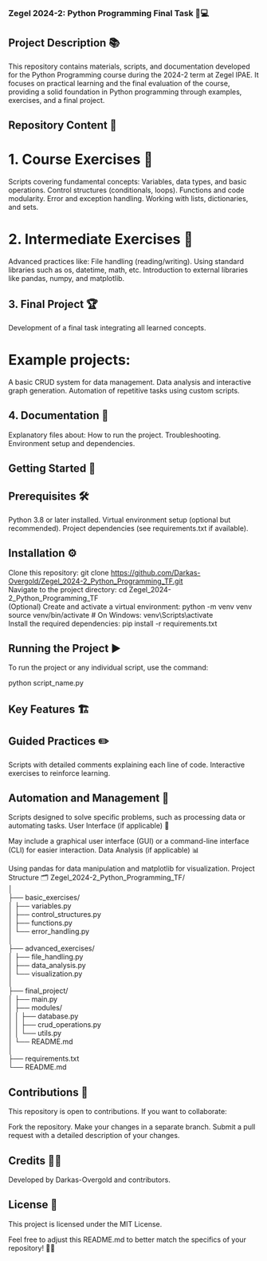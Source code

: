 ### Zegel 2024-2: Python Programming Final Task 🐍💻
## Project Description 📚
This repository contains materials, scripts, and documentation developed for the Python Programming course during the 2024-2 term at Zegel IPAE. It focuses on practical learning and the final evaluation of the course, providing a solid foundation in Python programming through examples, exercises, and a final project.

## Repository Content 📁
# 1. Course Exercises 📝
Scripts covering fundamental concepts:
Variables, data types, and basic operations.
Control structures (conditionals, loops).
Functions and code modularity.
Error and exception handling.
Working with lists, dictionaries, and sets.
# 2. Intermediate Exercises 🚀
Advanced practices like:
File handling (reading/writing).
Using standard libraries such as os, datetime, math, etc.
Introduction to external libraries like pandas, numpy, and matplotlib.
## 3. Final Project 🏆
Development of a final task integrating all learned concepts.
# Example projects:
A basic CRUD system for data management.
Data analysis and interactive graph generation.
Automation of repetitive tasks using custom scripts.
## 4. Documentation 📖
Explanatory files about:
How to run the project.
Troubleshooting.
Environment setup and dependencies.
## Getting Started 🌟
## Prerequisites 🛠️
Python 3.8 or later installed.
Virtual environment setup (optional but recommended).
Project dependencies (see requirements.txt if available).
## Installation ⚙️
Clone this repository:
git clone https://github.com/Darkas-Overgold/Zegel_2024-2_Python_Programming_TF.git  
Navigate to the project directory:
cd Zegel_2024-2_Python_Programming_TF  
(Optional) Create and activate a virtual environment:
python -m venv venv  
source venv/bin/activate  # On Windows: venv\Scripts\activate  
Install the required dependencies:
pip install -r requirements.txt  
## Running the Project ▶️
To run the project or any individual script, use the command:

python script_name.py  
## Key Features 🏗️
## Guided Practices ✏️

Scripts with detailed comments explaining each line of code.
Interactive exercises to reinforce learning.
## Automation and Management 🤖

Scripts designed to solve specific problems, such as processing data or automating tasks.
User Interface (if applicable) 🎨

May include a graphical user interface (GUI) or a command-line interface (CLI) for easier interaction.
Data Analysis (if applicable) 📊

Using pandas for data manipulation and matplotlib for visualization.
Project Structure 🗂️
Zegel_2024-2_Python_Programming_TF/  
│  
├── basic_exercises/  
│   ├── variables.py  
│   ├── control_structures.py  
│   ├── functions.py  
│   └── error_handling.py  
│  
├── advanced_exercises/  
│   ├── file_handling.py  
│   ├── data_analysis.py  
│   └── visualization.py  
│  
├── final_project/  
│   ├── main.py  
│   ├── modules/  
│   │   ├── database.py  
│   │   ├── crud_operations.py  
│   │   └── utils.py  
│   └── README.md  
│  
├── requirements.txt  
└── README.md  
## Contributions 🤝
This repository is open to contributions. If you want to collaborate:

Fork the repository.
Make your changes in a separate branch.
Submit a pull request with a detailed description of your changes.
## Credits 🧑‍💻
Developed by Darkas-Overgold and contributors.

## License 📜
This project is licensed under the MIT License.

Feel free to adjust this README.md to better match the specifics of your repository! 🚀✨
